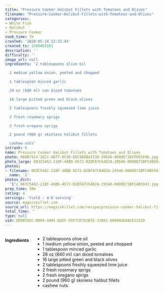 ```yaml
---
title: "Pressure Cooker Halibut Fillets with Tomatoes and Olives"
filename: "Pressure-Cooker-Halibut-Fillets-with-Tomatoes-and-Olives"
categories:
- White Fish
- Halibut
- Pressure Cooker
cook_time: 7m
created: '2020-05-14 13:32:41'
created_ts: 1589463161
description: ''
difficulty: ''
image_url: null
ingredients: '2 tablespoons olive oil

  1 medium yellow onion, peeled and chopped

  1 tablespoon minced garlic

  28 oz (840 ml) can diced tomatoes

  16 large pitted green and black olives

  2 tablespoons freshly squeezed lime juice

  2 fresh rosemary sprigs

  2 fresh oregano sprigs

  2 pound (960 g) skinless halibut fillets

  cashew nuts'
intrash: 0
name: Pressure Cooker Halibut Fillets with Tomatoes and Olives
photo: 080B7514-26CC-4B77-8C5D-EDC9ADB43130-29546-0000D71DCFD9169E.jpg
photo_large: 083C5462-218F-4ABD-A572-D2DFA7C64D2A-29546-0000D71BFC4B5943.jpg
photos:
- filename: 083C5462-218F-4ABD-A572-D2DFA7C64D2A-29546-0000D71BFC4B5943.jpg
  name: '1'
photos_dict:
  '1': 083C5462-218F-4ABD-A572-D2DFA7C64D2A-29546-0000D71BFC4B5943.jpg
prep_time: 10m
rating: 4
servings: 'Yield : 4-6 serving'
source: magicskillet.com
source_url: https://magicskillet.com/recipe/pressure-cooker-halibut-fillets-tomatoes-olives/
total_time: ''
type: null
uid: DD90592C-D8D9-4491-B2DF-FDF7CD761B7E-13891-0000A3E8ACE2155D
---
```

<div class="large-8 medium-7 columns" id="writeup">	</div><!-- #writeup -->
</div><!-- #row-one -->
<div class="row" id="row-two">	<div class="medium-4 small-5 columns"><h4 id="ingredients">Ingredients</h4><div class="box box-ingredients content"><ul>
<li>2 tablespoons olive oil</li>
<li>1 medium yellow onion, peeled and chopped</li>
<li>1 tablespoon minced garlic</li>
<li>28 oz (840 ml) can diced tomatoes</li>
<li>16 large pitted green and black olives</li>
<li>2 tablespoons freshly squeezed lime juice</li>
<li>2 fresh rosemary sprigs</li>
<li>2 fresh oregano sprigs</li>
<li>2 pound (960 g) skinless halibut fillets</li>
<li>cashew nuts</li>
</ul>
</div>	</div>	<div class="medium-6 small-7 columns">	</div>